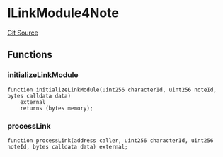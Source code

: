 # ILinkModule4Note
[Git Source](https://github.com/Crossbell-Box/Crossbell-Contracts/blob/eafad9b7237b4175827150168fbfde105ec8c367/contracts/interfaces/ILinkModule4Note.sol)


## Functions
### initializeLinkModule


```solidity
function initializeLinkModule(uint256 characterId, uint256 noteId, bytes calldata data)
    external
    returns (bytes memory);
```

### processLink


```solidity
function processLink(address caller, uint256 characterId, uint256 noteId, bytes calldata data) external;
```

